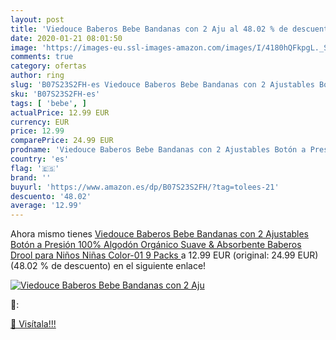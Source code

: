 ```yaml
---
layout: post
title: 'Viedouce Baberos Bebe Bandanas con 2 Aju al 48.02 % de descuento'
date: 2020-01-21 08:01:50
image: 'https://images-eu.ssl-images-amazon.com/images/I/4180hQFkpgL._SL200_.jpg'
comments: true
category: ofertas
author: ring
slug: 'B07S23S2FH-es Viedouce Baberos Bebe Bandanas con 2 Ajustables Botón a...'
sku: 'B07S23S2FH-es'
tags: [ 'bebe', ]
actualPrice: 12.99 EUR
currency: EUR
price: 12.99
comparePrice: 24.99 EUR
prodname: 'Viedouce Baberos Bebe Bandanas con 2 Ajustables Botón a Presión 100% Algodón Orgánico Suave & Absorbente Baberos Drool para Niños Niñas  Color-01  9 Packs '
country: 'es'
flag: '🇪🇸'
brand: ''
buyurl: 'https://www.amazon.es/dp/B07S23S2FH/?tag=tolees-21'
descuento: '48.02'
average: '12.99'
---
```


Ahora mismo tienes [Viedouce Baberos Bebe Bandanas con 2 Ajustables Botón a Presión 100% Algodón Orgánico Suave & Absorbente Baberos Drool para Niños Niñas  Color-01  9 Packs ](https://www.amazon.es/dp/B07S23S2FH/?tag=tolees-21) a 12.99 EUR (original: 24.99 EUR) (48.02 %  de descuento) en el siguiente enlace!

[![Viedouce Baberos Bebe Bandanas con 2 Aju](https://images-eu.ssl-images-amazon.com/images/I/4180hQFkpgL._SL200_.jpg)](https://www.amazon.es/dp/B07S23S2FH/?tag=tolees-21)

🔎:


[🛒 Visítala!!!](https://www.amazon.es/dp/B07S23S2FH/?tag=tolees-21)
